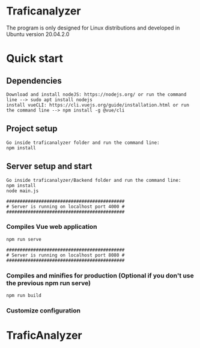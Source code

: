 # Traficanalyzer 

The program is only designed for Linux distributions and developed in Ubuntu version 20.04.2.0

# Quick start

## Dependencies
```
Download and install nodeJS: https://nodejs.org/ or run the command line --> sudo apt install nodejs
install vueCLI: https://cli.vuejs.org/guide/installation.html or run the command line --> npm install -g @vue/cli
```
## Project setup
```
Go inside traficanalyzer folder and run the command line:
npm install
```
## Server setup and start
```
Go inside traficanalyzer/Backend folder and run the command line:
npm install
node main.js

############################################
# Server is running on localhost port 4000 #
############################################
```

### Compiles Vue web application
```
npm run serve

############################################
# Server is running on localhost port 8080 #
############################################
```

### Compiles and minifies for production (Optional if you don't use the previous npm run serve)
```
npm run build
```

### Customize configuration
# TraficAnalyzer

